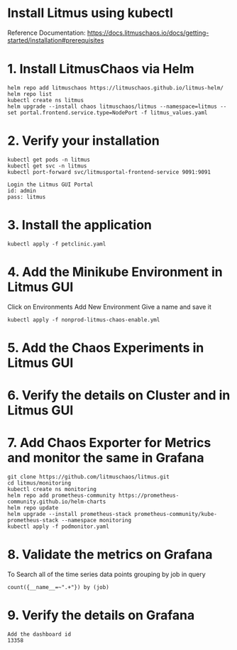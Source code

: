 # Install Litmus using kubectl
Reference Documentation: 
    https://docs.litmuschaos.io/docs/getting-started/installation#prerequisites


# 1. Install LitmusChaos via Helm  

    helm repo add litmuschaos https://litmuschaos.github.io/litmus-helm/
    helm repo list
    kubectl create ns litmus
    helm upgrade --install chaos litmuschaos/litmus --namespace=litmus --set portal.frontend.service.type=NodePort -f litmus_values.yaml


# 2. Verify your installation  

    kubectl get pods -n litmus
    kubectl get svc -n litmus
    kubectl port-forward svc/litmusportal-frontend-service 9091:9091

    Login the Litmus GUI Portal 
    id: admin
    pass: litmus

# 3. Install the application  

    kubectl apply -f petclinic.yaml

# 4. Add the Minikube Environment in Litmus GUI  

Click on Environments
Add New Environment
Give a name and save it

    kubectl apply -f nonprod-litmus-chaos-enable.yml

# 5. Add the Chaos Experiments in Litmus GUI  

# 6. Verify the details on Cluster and in Litmus GUI  

# 7. Add Chaos Exporter for Metrics and monitor the same in Grafana

    git clone https://github.com/litmuschaos/litmus.git
    cd litmus/monitoring
    kubectl create ns monitoring
    helm repo add prometheus-community https://prometheus-community.github.io/helm-charts
    helm repo update
    helm upgrade --install prometheus-stack prometheus-community/kube-prometheus-stack --namespace monitoring
    kubectl apply -f podmonitor.yaml


# 8. Validate the metrics on Grafana
To Search all of the time series data points grouping by job  in query  

    count({__name__=~".+"}) by (job)

# 9. Verify the details on Grafana

    Add the dashboard id
    13358

